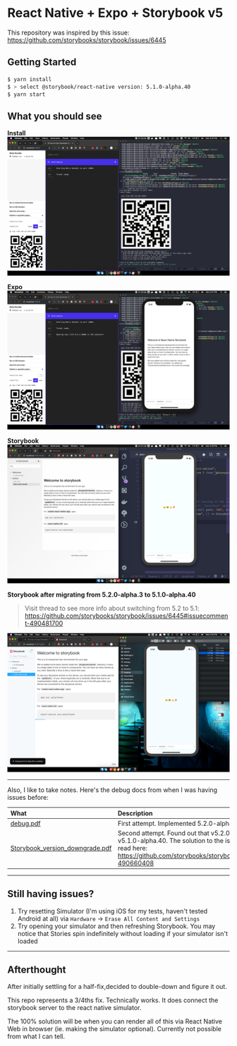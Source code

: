 # React Native + Expo + Storybook v5

This repository was inspired by this issue: https://github.com/storybooks/storybook/issues/6445

## Getting Started

```bash
$ yarn install
$ > select @storybook/react-native version: 5.1.0-alpha.40
$ yarn start
```

## What you should see

**Install**
![install](docs/0_install.png)

**Expo**
![expo](docs/1_expo.png)

**Storybook**
![storybook](docs/2_storybook.png)

**Storybook after migrating from 5.2.0-alpha.3 to 5.1.0-alpha.40**

> Visit thread to see more info about switching from 5.2 to 5.1:
> https://github.com/storybooks/storybook/issues/6445#issuecomment-490481700

![updated storybook view](docs/510a40_view.png)

---

Also, I like to take notes. Here's the debug docs from when I was having issues before:

| What                                                                    | Description                                                                                                                                                                                                                 |
| :---------------------------------------------------------------------- | :-------------------------------------------------------------------------------------------------------------------------------------------------------------------------------------------------------------------------- |
| [debug.pdf](./docs/debug.pdf)                                           | First attempt. Implemented 5.2.0-alpha.3 succesfully                                                                                                                                                                        |
| [Storybook_version_downgrade.pdf](docs/Storybook_version_downgrade.pdf) | Second attempt. Found out that v5.2.0 was condemned. Migrated to v5.1.0-alpha.40. The solution to the issues found in this doc can be read here: https://github.com/storybooks/storybook/issues/6445#issuecomment-490660408 |

---

## Still having issues?

1. Try resetting Simulator (I'm using iOS for my tests, haven't tested Android at all) via `Hardware` -> `Erase All Content and Settings`
2. Try opening your simulator and then refreshing Storybook. You may notice that Stories spin indefinitely without loading if your simulator isn't loaded

---

## Afterthought

After initially settling for a half-fix,decided to double-down and figure it out.

This repo represents a 3/4ths fix. Technically works. It does connect the storybook server to the react native simulator.

The 100% solution will be when you can render all of this via React Native Web in browser (ie. making the simulator optional). Currently not possible from what I can tell.
